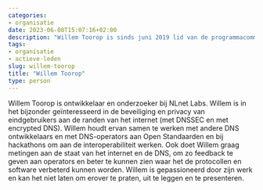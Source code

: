 ```yaml
---
categories:
- organisatie
date: 2023-06-08T15:07:16+02:00
description: "Willem Toorop is sinds juni 2019 lid van de programmacommissie"
tags:
- organisatie
- actieve-leden
slug: willem-toorop
title: "Willem Toorop"
type: person
---
```


Willem Toorop is ontwikkelaar en onderzoeker bij NLnet Labs.
Willem is in het bijzonder geïnteresseerd in de beveiliging en privacy van eindgebruikers aan de randen van het internet (met DNSSEC en met encrypted DNS).
Willem houdt ervan samen te werken met andere DNS ontwikkelaars en met DNS-operators aan Open Standaarden en bij hackathons om aan de interoperabiliteit werken.
Ook doet Willem graag metingen aan de staat van het internet en de DNS, om zo feedback te geven aan operators en beter te kunnen zien waar het de protocollen en software verbeterd kunnen worden.
Willem is gepassioneerd door zijn werk en kan het niet laten om erover te praten, uit te leggen en te presenteren.

